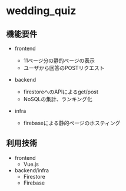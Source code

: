 # wedding_quiz


## 機能要件
- frontend
    - 11ページ分の静的ページの表示
    - ユーザから回答のPOSTリクエスト

- backend
    - firestoreへのAPIによるget/post
    - NoSQLの集計、ランキング化

- infra
    - firebaseによる静的ページのホスティング


## 利用技術
- frontend
    - Vue.js
- backend/infra
    - Firestore
    - Firebase
